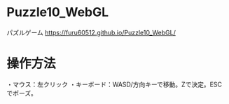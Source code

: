 # Puzzle10_WebGL

パズルゲーム
https://furu60512.github.io/Puzzle10_WebGL/

# 操作方法
・マウス：左クリック
・キーボード：WASD/方向キーで移動。Zで決定。ESCでポーズ。
